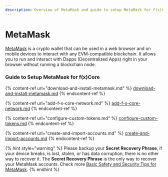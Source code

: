```yaml
---
description: Overview of MetaMask and guide to setup MetaMask for f(x)Core
---
```


# MetaMask

[MetaMask](https://metamask.io) is a crypto wallet that can be used in a web browser and on mobile devices to interact with any EVM-compatible blockchain. It allows you to run and interact with Dapps (Decentralized Apps) right in your browser without running a blockchain node.&#x20;

### Guide to Setup MetaMask for f(x)Core

{% content-ref url="download-and-install-metamask.md" %}
[download-and-install-metamask.md](download-and-install-metamask.md)
{% endcontent-ref %}

{% content-ref url="add-f-x-core-network.md" %}
[add-f-x-core-network.md](add-f-x-core-network.md)
{% endcontent-ref %}

{% content-ref url="configure-custom-tokens.md" %}
[configure-custom-tokens.md](configure-custom-tokens.md)
{% endcontent-ref %}

{% content-ref url="create-and-import-accounts.md" %}
[create-and-import-accounts.md](create-and-import-accounts.md)
{% endcontent-ref %}

{% hint style="warning" %}
Please backup your **Secret Recovery Phrase**, if your device breaks, is lost, stolen, or has data corruption, there is no other way to recover it. The **Secret Recovery Phrase** is the only way to recover your MetaMask accounts. Check more [Basic Safety and Security Tips for MetaMask](https://metamask.zendesk.com/hc/en-us/articles/360015489591-Basic-Safety-and-Security-Tips-for-MetaMask).
{% endhint %}
